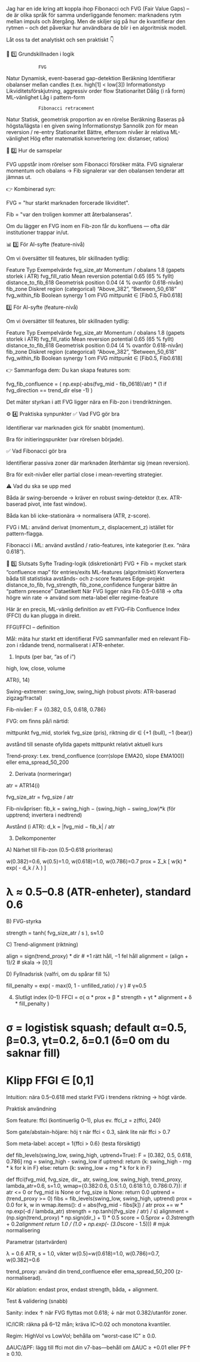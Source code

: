 Jag har en ide kring att koppla ihop Fibonacci och FVG (Fair Value Gaps) – de är olika språk för samma underliggande fenomen: marknadens rytm mellan impuls och återgång.
Men de skiljer sig på hur de kvantifierar den rytmen – och det påverkar hur användbara de blir i en algoritmisk modell.

Låt oss ta det analytiskt och sen praktiskt 👇

🧠 1️⃣ Grundskillnaden i logik

	            FVG
Natur	        Dynamisk, event-baserad gap-detektion
Beräkning	    Identifierar obalanser mellan candles (t.ex. high[1] < low[3])
Informationstyp	Likviditetsförskjutning, aggressiv order flow
Stationaritet	Dålig (i rå form)
ML-vänlighet	Låg i pattern-form


                Fibonacci retracement
Natur	        Statisk, geometrisk proportion av en rörelse
Beräkning	    Baseras på högsta/lägsta i en given swing
Informationstyp	Sannolik zon för mean reversion / re-entry
Stationaritet	Bättre, eftersom nivåer är relativa
ML-vänlighet	Hög efter matematisk konvertering (ex: distanser, ratios)



🧩 2️⃣ Hur de samspelar

FVG uppstår inom rörelser som Fibonacci försöker mäta.
FVG signalerar momentum och obalans → Fib signalerar var den obalansen tenderar att jämnas ut.

👉 Kombinerad syn:

FVG = "hur starkt marknaden forcerade likviditet".

Fib = "var den troligen kommer att återbalanseras".

Om du lägger en FVG inom en Fib-zon får du konfluens — ofta där institutioner trappar in/ut.

📊 3️⃣ För AI-syfte (feature-nivå)

Om vi översätter till features, blir skillnaden tydlig:

Feature	Typ	Exempelvärde
fvg_size_atr	Momentum / obalans	1.8 (gapets storlek i ATR)
fvg_fill_ratio	Mean reversion potential	0.65 (65 % fyllt)
distance_to_fib_618	Geometrisk position	0.04 (4 % ovanför 0.618-nivån)
fib_zone	Diskret region (categorical)	“Above_382”, “Between_50_618”
fvg_within_fib	Boolean synergy	1 om FVG mittpunkt ∈ [Fib0.5, Fib0.618]



3️⃣ För AI-syfte (feature-nivå)

Om vi översätter till features, blir skillnaden tydlig:

Feature	Typ	Exempelvärde
fvg_size_atr	Momentum / obalans	1.8 (gapets storlek i ATR)
fvg_fill_ratio	Mean reversion potential	0.65 (65 % fyllt)
distance_to_fib_618	Geometrisk position	0.04 (4 % ovanför 0.618-nivån)
fib_zone	Diskret region (categorical)	“Above_382”, “Between_50_618”
fvg_within_fib	Boolean synergy	1 om FVG mittpunkt ∈ [Fib0.5, Fib0.618]

👉 Sammanfoga dem:
Du kan skapa features som:

fvg_fib_confluence = (
    np.exp(-abs(fvg_mid - fib_0618)/atr) * (1 if fvg_direction == trend_dir else -1)
)


Det mäter styrkan i att FVG ligger nära en Fib-zon i trendriktningen.

⚙️ 4️⃣ Praktiska synpunkter
✅ Vad FVG gör bra

Identifierar var marknaden gick för snabbt (momentum).

Bra för initieringspunkter (var rörelsen började).

✅ Vad Fibonacci gör bra

Identifierar passiva zoner där marknaden återhämtar sig (mean reversion).

Bra för exit-nivåer eller partial close i mean-reverting strategier.

⚠️ Vad du ska se upp med

Båda är swing-beroende → kräver en robust swing-detektor (t.ex. ATR-baserad pivot, inte fast window).

Båda kan bli icke-stationära → normalisera (ATR, z-score).

FVG i ML: använd derivat (momentum_z, displacement_z) istället för pattern-flagga.

Fibonacci i ML: använd avstånd / ratio-features, inte kategorier (t.ex. “nära 0.618”).

🚀 5️⃣ Slutsats
Syfte
Trading-logik (diskretionärt)	FVG + Fib = mycket stark “confluence map” för entries/exits
ML-features (algoritmiskt)	Konvertera båda till statistiska avstånds- och z-score features
Edge-projekt	distance_to_fib, fvg_strength, fib_zone_confidence fungerar bättre än “pattern presence”
Dataetikett	När FVG ligger nära Fib 0.5–0.618 → ofta högre win rate → använd som meta-label eller regime-feature

Här är en precis, ML-vänlig definition av ett FVG–Fib Confluence Index (FFCI) du kan plugga in direkt.

FFGI/FFCI – definition

Mål: mäta hur starkt ett identifierat FVG sammanfaller med en relevant Fib-zon i rådande trend, normaliserat i ATR-enheter.

1) Inputs (per bar, “as of i”)

high, low, close, volume

ATR(i, 14)

Swing-extremer: swing_low, swing_high (robust pivots: ATR-baserad zigzag/fractal)

Fib-nivåer: F = {0.382, 0.5, 0.618, 0.786}

FVG: om finns på/i närtid:

mittpunkt fvg_mid, storlek fvg_size (pris), riktning dir ∈ {+1 (bull), −1 (bear)}

avstånd till senaste ofyllda gapets mittpunkt relativt aktuell kurs

Trend-proxy: t.ex. trend_confluence (corr(slope EMA20, slope EMA100)) eller ema_spread_50_200

2) Derivata (normeringar)

atr = ATR14(i)

fvg_size_atr = fvg_size / atr

Fib-nivåpriser: fib_k = swing_high − (swing_high − swing_low)*k (för upptrend; invertera i nedtrend)

Avstånd (i ATR): d_k = |fvg_mid − fib_k| / atr

3) Delkomponenter

A) Närhet till Fib-zon (0.5–0.618 prioriteras)

w(0.382)=0.6, w(0.5)=1.0, w(0.618)=1.0, w(0.786)=0.7
prox = Σ_k [ w(k) * exp( - d_k / λ ) ]
# λ ≈ 0.5–0.8 (ATR-enheter), standard 0.6


B) FVG-styrka

strength = tanh( fvg_size_atr / s ),  s≈1.0


C) Trend-alignment (riktning)

align = sign(trend_proxy) * dir   # +1 rätt håll, −1 fel håll
alignment = (align + 1)/2         # skala → [0,1]


D) Fyllnadsrisk (valfri, om du spårar fill %)

fill_penalty = exp( - max(0, 1 - unfilled_ratio) / γ )   # γ≈0.5

4) Slutligt index (0–1)
FFCI = σ( α * prox + β * strength + γt * alignment + δ * fill_penalty )
# σ = logistisk squash; default α=0.5, β=0.3, γt=0.2, δ=0.1 (δ=0 om du saknar fill)
# Klipp FFGI ∈ [0,1]


Intuition: nära 0.5–0.618 med starkt FVG i trendens riktning → högt värde.

Praktisk användning

Som feature: ffci (kontinuerlig 0–1), plus ev. ffci_z = z(ffci, 240)

Som gate/abstain-höjare: höj τ när ffci < 0.3, sänk lite när ffci > 0.7

Som meta-label: accept = 1{ffci > 0.6} (testa försiktigt)

def fib_levels(swing_low, swing_high, uptrend=True):
    F = [0.382, 0.5, 0.618, 0.786]
    rng = swing_high - swing_low
    if uptrend:
        return {k: swing_high - rng * k for k in F}
    else:
        return {k: swing_low + rng * k for k in F}

def ffci(fvg_mid, fvg_size, dir_, atr, swing_low, swing_high, trend_proxy,
         lambda_atr=0.6, s=1.0, wmap={0.382:0.6, 0.5:1.0, 0.618:1.0, 0.786:0.7}):
    if atr <= 0 or fvg_mid is None or fvg_size is None:
        return 0.0
    uptrend = (trend_proxy >= 0)
    fibs = fib_levels(swing_low, swing_high, uptrend)
    prox = 0.0
    for k, w in wmap.items():
        d = abs(fvg_mid - fibs[k]) / atr
        prox += w * np.exp(-d / lambda_atr)
    strength = np.tanh((fvg_size / atr) / s)
    alignment = (np.sign(trend_proxy) * np.sign(dir_) + 1) * 0.5
    score = 0.5*prox + 0.3*strength + 0.2*alignment
    return 1.0 / (1.0 + np.exp(- (3.0*score - 1.5)))  # mjuk normalisering

Parametrar (startvärden)

λ = 0.6 ATR, s = 1.0, vikter w(0.5)=w(0.618)=1.0, w(0.786)=0.7, w(0.382)=0.6

trend_proxy: använd din trend_confluence eller ema_spread_50_200 (z-normaliserad).

Kör ablation: endast prox, endast strength, båda, + alignment.

Test & validering (snabb)

Sanity: index ↑ när FVG flyttas mot 0.618; ↓ när mot 0.382/utanför zoner.

IC/ICIR: räkna på 6–12 mån; kräva IC>0.02 och monotona kvantiler.

Regim: HighVol vs LowVol; behålla om “worst-case IC” ≥ 0.0.

ΔAUC/ΔPF: lägg till ffci mot din v7-bas—behåll om ΔAUC ≥ +0.01 eller PF↑ ≥ 0.10.
